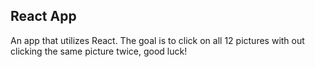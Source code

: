 
## React App

An app that utilizes React.  The goal is to click on all 12 pictures with out clicking the same picture twice, good luck!
